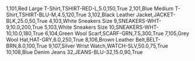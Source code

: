 1,101,Red Large T-Shirt,TSHIRT-RED-L,5.0,150,True
2,101,Blue Medium T-Shirt,TSHIRT-BLU-M,4.5,120,True
3,102,Black Leather Jacket,JACKET-BLK,25.0,50,True
4,103,White Sneakers Size 9,SNEAKERS-WHT-9,10.0,200,True
5,103,White Sneakers Size 10,SNEAKERS-WHT-10,10.0,180,True
6,104,Green Wool Scarf,SCARF-GRN,7.5,300,True
7,105,Grey Wool Hat,HAT-GRY,6.0,250,True
8,106,Brown Leather Belt,BELT-BRN,8.0,100,True
9,107,Silver Wrist Watch,WATCH-SLV,50.0,75,True
10,108,Blue Denim Jeans 32,JEANS-BLU-32,15.0,90,True